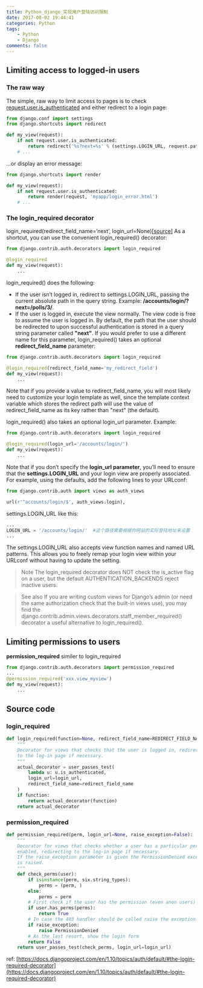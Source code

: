 ```yaml
---
title: Python_django_实现用户登陆访问限制
date: 2017-08-02 19:44:41
categories: Python
tags:
    - Python
    - Django
comments: false
---
```


## Limiting access to logged-in users
### The raw way
The simple, raw way to limit access to pages is to check [request.user.is_authenticated](https://docs.djangoproject.com/en/1.10/ref/contrib/auth/#django.contrib.auth.models.User.is_authenticated) and either redirect to a login page:
```python
from django.conf import settings
from django.shortcuts import redirect

def my_view(request):
    if not request.user.is_authenticated:
        return redirect('%s?next=%s' % (settings.LOGIN_URL, request.path))
    # ...
```
…or display an error message:
```python
from django.shortcuts import render

def my_view(request):
    if not request.user.is_authenticated:
        return render(request, 'myapp/login_error.html')
    # ...
```

### The login_required decorator
login_required(redirect_field_name=’next’, login_url=None)[[source]](https://docs.djangoproject.com/en/1.10/_modules/django/contrib/auth/decorators/#login_required)
As a shortcut, you can use the convenient login_required() decorator:
```python
from django.contrib.auth.decorators import login_required

@login_required
def my_view(request):
    ...
```
login_required() does the following:
- If the user isn’t logged in, redirect to settings.LOGIN_URL, passing the current absolute path in the query string. Example: **/accounts/login/?next=/polls/3/**.
- If the user is logged in, execute the view normally. The view code is free to assume the user is logged in.
By default, the path that the user should be redirected to upon successful authentication is stored in a query string parameter called **"next"**. If you would prefer to use a different name for this parameter, login_required() takes an optional **redirect_field_name** parameter:
```python
from django.contrib.auth.decorators import login_required

@login_required(redirect_field_name='my_redirect_field')
def my_view(request):
    ...
```
Note that if you provide a value to redirect_field_name, you will most likely need to customize your login template as well, since the template context variable which stores the redirect path will use the value of redirect_field_name as its key rather than "next" (the default).

login_required() also takes an optional login_url parameter. Example:
```python
from django.contrib.auth.decorators import login_required

@login_required(login_url='/accounts/login/')
def my_view(request):
    ...
```
Note that if you don’t specify the **login_url parameter**, you’ll need to ensure that the **settings.LOGIN_URL** and your login view are properly associated. For example, using the defaults, add the following lines to your URLconf:
```python
from django.contrib.auth import views as auth_views

url(r'^accounts/login/$', auth_views.login),
```
settings.LOGIN_URL like this:
```python
...
LOGIN_URL = '/accounts/login/'  #这个路径需要根据你网站的实际登陆地址来设置
...
```

The settings.LOGIN_URL also accepts view function names and named URL patterns. This allows you to freely remap your login view within your URLconf without having to update the setting.
> Note
The login_required decorator does NOT check the is_active flag on a user, but the default AUTHENTICATION_BACKENDS reject inactive users.

> See also
If you are writing custom views for Django’s admin (or need the same authorization check that the built-in views use), you may find the django.contrib.admin.views.decorators.staff_member_required() decorator a useful alternative to login_required().

## Limiting permissions to users
**permission_required** similer to login_required
```python
from django.contrib.auth.decorators import permission_required
...
@permission_required('xxx.view_myview')
def my_view(request):
    ...
```

## Source code

### login_required
```python
def login_required(function=None, redirect_field_name=REDIRECT_FIELD_NAME, login_url=None):
    """
    Decorator for views that checks that the user is logged in, redirecting
    to the log-in page if necessary.
    """
    actual_decorator = user_passes_test(
        lambda u: u.is_authenticated,
        login_url=login_url,
        redirect_field_name=redirect_field_name
    )
    if function:
        return actual_decorator(function)
    return actual_decorator
```

### permission_required
```python
def permission_required(perm, login_url=None, raise_exception=False):
    """
    Decorator for views that checks whether a user has a particular permission
    enabled, redirecting to the log-in page if necessary.
    If the raise_exception parameter is given the PermissionDenied exception
    is raised.
    """
    def check_perms(user):
        if isinstance(perm, six.string_types):
            perms = (perm, )
        else:
            perms = perm
        # First check if the user has the permission (even anon users)
        if user.has_perms(perms):
            return True
        # In case the 403 handler should be called raise the exception
        if raise_exception:
            raise PermissionDenied
        # As the last resort, show the login form
        return False
    return user_passes_test(check_perms, login_url=login_url)
```

ref:
[https://docs.djangoproject.com/en/1.10/topics/auth/default/#the-login-required-decorator](https://docs.djangoproject.com/en/1.10/topics/auth/default/#the-login-required-decorator)
